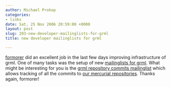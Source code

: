 ```yaml
---
author: Michael Prokop
categories:
- links
date: Sat, 25 Nov 2006 20:59:00 +0000
layout: post
slug: 203-new-developer-mailinglists-for-grml
title: new developer mailinglists for grml

---
```

[formorer](https://grml.org/team/#formorer) did an excellent job in the last few days improving infrastructure of grml. One of many tasks was the setup of new [mailinglists for grml](http://ml.grml.org/splash/index.en.html). What might be interesting for you is the [grml repository commits mailinglist](http://ml.grml.org/list/hg-commits.en.html) which allows tracking of all the commits to [our mercurial repositories](http://hg.grml.org/). Thanks again, formorer!
